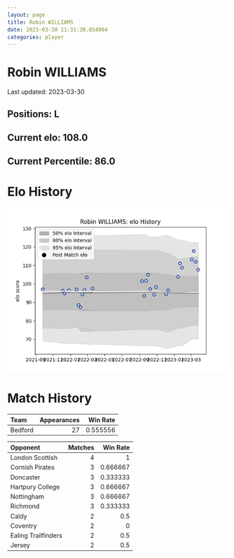 ```yaml
---  
layout: page  
title: Robin WILLIAMS  
date: 2023-03-30 11:31:30.654904  
categories: player  
---
```

# Robin WILLIAMS


Last updated: 2023-03-30
## Positions: L

## Current elo: 108.0

## Current Percentile: 86.0

# Elo History


![elo history](history_RobinWILLIAMS.png)
# Match History


| Team    |   Appearances |   Win Rate |
|:--------|--------------:|-----------:|
| Bedford |            27 |   0.555556 |

| Opponent            |   Matches |   Win Rate |
|:--------------------|----------:|-----------:|
| London Scottish     |         4 |   1        |
| Cornish Pirates     |         3 |   0.666667 |
| Doncaster           |         3 |   0.333333 |
| Hartpury College    |         3 |   0.666667 |
| Nottingham          |         3 |   0.666667 |
| Richmond            |         3 |   0.333333 |
| Caldy               |         2 |   0.5      |
| Coventry            |         2 |   0        |
| Ealing Trailfinders |         2 |   0.5      |
| Jersey              |         2 |   0.5      |